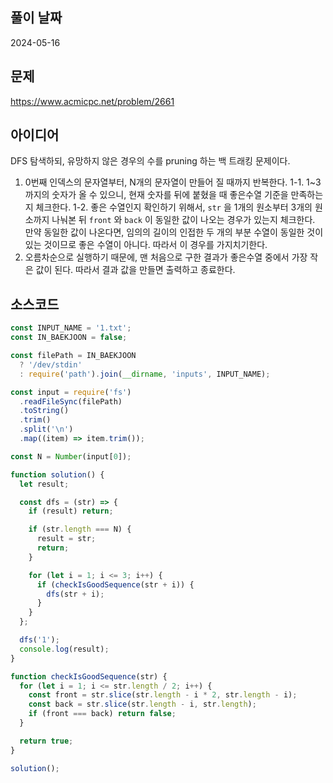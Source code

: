 ## 풀이 날짜

2024-05-16

## 문제

https://www.acmicpc.net/problem/2661

## 아이디어

DFS 탐색하되, 유망하지 않은 경우의 수를 pruning 하는 백 트래킹 문제이다.

1. 0번째 인덱스의 문자열부터, N개의 문자열이 만들어 질 때까지 반복한다.
   1-1. 1~3 까지의 숫자가 올 수 있으니, 현재 숫자를 뒤에 붙혔을 때 좋은수열 기준을 만족하는지 체크한다.
   1-2. 좋은 수열인지 확인하기 위해서, `str` 을 1개의 원소부터 3개의 원소까지 나눠본 뒤 `front` 와 `back` 이 동일한 값이 나오는 경우가 있는지 체크한다.  
   만약 동일한 값이 나온다면, 임의의 길이의 인접한 두 개의 부분 수열이 동일한 것이 있는 것이므로 좋은 수열이 아니다. 따라서 이 경우를 가지치기한다.
2. 오름차순으로 실행하기 때문에, 맨 처음으로 구한 결과가 좋은수열 중에서 가장 작은 값이 된다. 따라서 결과 값을 만들면 출력하고 종료한다.

## 소스코드

```js
const INPUT_NAME = '1.txt';
const IN_BAEKJOON = false;

const filePath = IN_BAEKJOON
  ? '/dev/stdin'
  : require('path').join(__dirname, 'inputs', INPUT_NAME);

const input = require('fs')
  .readFileSync(filePath)
  .toString()
  .trim()
  .split('\n')
  .map((item) => item.trim());

const N = Number(input[0]);

function solution() {
  let result;

  const dfs = (str) => {
    if (result) return;

    if (str.length === N) {
      result = str;
      return;
    }

    for (let i = 1; i <= 3; i++) {
      if (checkIsGoodSequence(str + i)) {
        dfs(str + i);
      }
    }
  };

  dfs('1');
  console.log(result);
}

function checkIsGoodSequence(str) {
  for (let i = 1; i <= str.length / 2; i++) {
    const front = str.slice(str.length - i * 2, str.length - i);
    const back = str.slice(str.length - i, str.length);
    if (front === back) return false;
  }

  return true;
}

solution();
```
